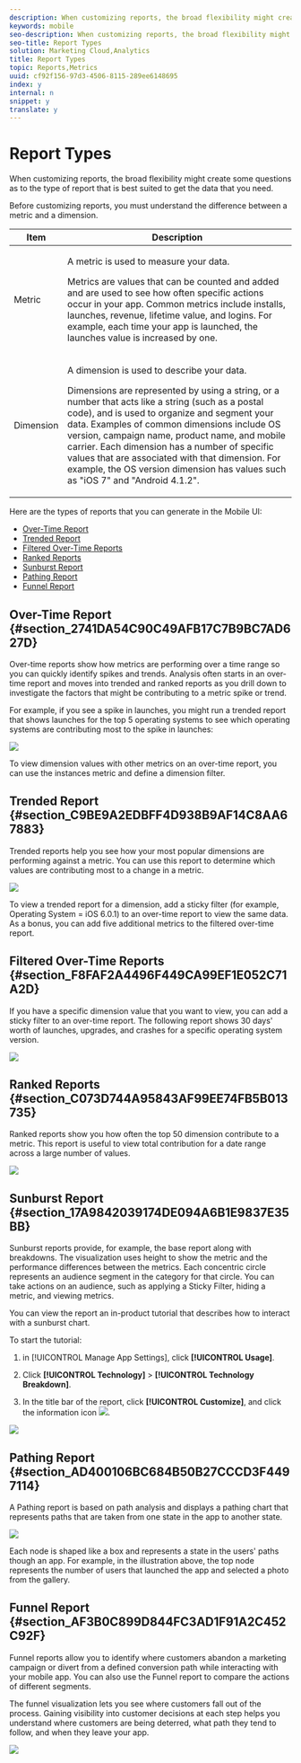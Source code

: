 ```yaml
---
description: When customizing reports, the broad flexibility might create some questions as to the type of report that is best suited to get the data that you need.
keywords: mobile
seo-description: When customizing reports, the broad flexibility might create some questions as to the type of report that is best suited to get the data that you need.
seo-title: Report Types
solution: Marketing Cloud,Analytics
title: Report Types
topic: Reports,Metrics
uuid: cf92f156-97d3-4506-8115-289ee6148695
index: y
internal: n
snippet: y
translate: y
---
```


# Report Types

When customizing reports, the broad flexibility might create some questions as to the type of report that is best suited to get the data that you need.

 Before customizing reports, you must understand the difference between a metric and a dimension. 

<table id="table_548AFD96D5724DAD9AD36B7F5317E33E"> 
 <thead> 
  <tr> 
   <th colname="col1" class="entry"> Item </th> 
   <th colname="col2" class="entry"> Description </th> 
  </tr>
 </thead>
 <tbody> 
  <tr> 
   <td colname="col1"> <p>Metric </p> </td> 
   <td colname="col2"> <p>A metric is used to measure your data. </p> <p>Metrics are values that can be counted and added and are used to see how often specific actions occur in your app. Common metrics include installs, launches, revenue, lifetime value, and logins. For example, each time your app is launched, the <span class="term"> launches</span> value is increased by one. </p> </td> 
  </tr> 
  <tr> 
   <td colname="col1"> <p>Dimension </p> </td> 
   <td colname="col2"> <p>A dimension is used to describe your data. </p> <p>Dimensions are represented by using a string, or a number that acts like a string (such as a postal code), and is used to organize and segment your data. Examples of common dimensions include OS version, campaign name, product name, and mobile carrier. Each dimension has a number of specific values that are associated with that dimension. For example, the OS version dimension has values such as "iOS 7" and "Android 4.1.2". </p> </td> 
  </tr> 
 </tbody> 
</table>

Here are the types of reports that you can generate in the Mobile UI:

* [Over-Time Report](../gs/reports_types.md#section_2741DA54C90C49AFB17C7B9BC7AD627D) 
* [Trended Report](../gs/reports_types.md#section_C9BE9A2EDBFF4D938B9AF14C8AA67883) 
* [Filtered Over-Time Reports](../gs/reports_types.md#section_F8FAF2A4496F449CA99EF1E052C71A2D) 
* [Ranked Reports](../gs/reports_types.md#section_C073D744A95843AF99EE74FB5B013735) 
* [Sunburst Report](../gs/reports_types.md#section_17A9842039174DE094A6B1E9837E35BB) 
* [Pathing Report](../gs/reports_types.md#section_AD400106BC684B50B27CCCD3F4497114) 
* [Funnel Report](../gs/reports_types.md#section_AF3B0C899D844FC3AD1F91A2C452C92F)

## Over-Time Report {#section_2741DA54C90C49AFB17C7B9BC7AD627D}

Over-time reports show how metrics are performing over a time range so you can quickly identify spikes and trends. Analysis often starts in an over-time report and moves into trended and ranked reports as you drill down to investigate the factors that might be contributing to a metric spike or trend.

For example, if you see a spike in launches, you might run a trended report that shows launches for the top 5 operating systems to see which operating systems are contributing most to the spike in launches:

<a id="fig_9CA190689C6141B080A8DF98C4CEBC6B"></a>

![](assets/overtime.png)

To view dimension values with other metrics on an over-time report, you can use the instances metric and define a dimension filter.

## Trended Report {#section_C9BE9A2EDBFF4D938B9AF14C8AA67883}

Trended reports help you see how your most popular dimensions are performing against a metric. You can use this report to determine which values are contributing most to a change in a metric.

<a id="fig_89A9AFED46FC4CC58D9E63AFDE1F9E1A"></a>

![](assets/trended.png)

To view a trended report for a dimension, add a sticky filter (for example, Operating System = iOS 6.0.1) to an over-time report to view the same data. As a bonus, you can add five additional metrics to the filtered over-time report.

## Filtered Over-Time Reports {#section_F8FAF2A4496F449CA99EF1E052C71A2D}

If you have a specific dimension value that you want to view, you can add a sticky filter to an over-time report. The following report shows 30 days' worth of launches, upgrades, and crashes for a specific operating system version.

<a id="fig_9522D1EA179843CFAA7658586F53D366"></a>

![](assets/overtime-filter.png)

## Ranked Reports {#section_C073D744A95843AF99EE74FB5B013735}

Ranked reports show you how often the top 50 dimension contribute to a metric. This report is useful to view total contribution for a date range across a large number of values.

<a id="fig_47EB8377C4854E7F85C6758B34BD6F41"></a>

![](assets/ranked.png)

## Sunburst Report {#section_17A9842039174DE094A6B1E9837E35BB}

Sunburst reports provide, for example, the base report along with breakdowns. The visualization uses height to show the metric and the performance differences between the metrics. Each concentric circle represents an audience segment in the category for that circle. You can take actions on an audience, such as applying a Sticky Filter, hiding a metric, and viewing metrics.

You can view the report an in-product tutorial that describes how to interact with a sunburst chart.

To start the tutorial:

1. in [!UICONTROL Manage App Settings], click **[!UICONTROL Usage]**. 

1. Click **[!UICONTROL Technology]** > **[!UICONTROL Technology Breakdown]**. 
1. In the title bar of the report, click **[!UICONTROL Customize]**, and click the information icon  ![](assets/icon_information.png).

<a id="fig_A9C373DC024A46AE9C49795A6AD8431E"></a>

![](assets/report_technology.png)

## Pathing Report {#section_AD400106BC684B50B27CCCD3F4497114}

A Pathing report is based on path analysis and displays a pathing chart that represents paths that are taken from one state in the app to another state.

<a id="fig_A505D37AD0284196A807A34664B3C620"></a>

![](assets/action_paths.png)

Each node is shaped like a box and represents a state in the users' paths though an app. For example, in the illustration above, the top node represents the number of users that launched the app and selected a photo from the gallery.

## Funnel Report {#section_AF3B0C899D844FC3AD1F91A2C452C92F}

Funnel reports allow you to identify where customers abandon a marketing campaign or divert from a defined conversion path while interacting with your mobile app. You can also use the Funnel report to compare the actions of different segments.

The funnel visualization lets you see where customers fall out of the process. Gaining visibility into customer decisions at each step helps you understand where customers are being deterred, what path they tend to follow, and when they leave your app.

<a id="fig_2659F3DAB1FF40ED8F6346A71A4D0515"></a>

![](assets/funnel.png) 
